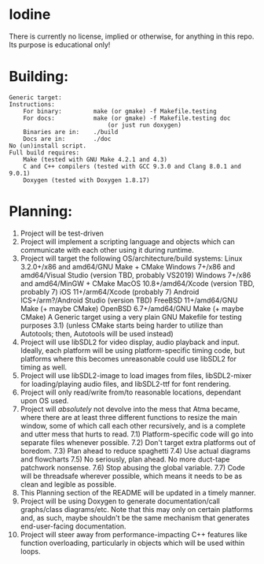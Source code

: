 # Iodine
There is currently no license, implied or otherwise, for anything in this repo.  Its purpose is educational only!

# Building:
    Generic target:
    Instructions:
        For binary:         make (or gmake) -f Makefile.testing
        For docs:           make (or gmake) -f Makefile.testing doc
                                (or just run doxygen)
        Binaries are in:    ./build
        Docs are in:        ./doc
	No (un)install script.
    Full build requires:
        Make (tested with GNU Make 4.2.1 and 4.3)
        C and C++ compilers (tested with GCC 9.3.0 and Clang 8.0.1 and 9.0.1)
        Doxygen (tested with Doxygen 1.8.17)

# Planning:
1)  Project will be test-driven
2)  Project will implement a scripting language and objects which can communicate with each other using it during runtime.
3)  Project will target the following OS/architecture/build systems:
        Linux 3.2.0+/x86 and amd64/GNU Make + CMake
        Windows 7+/x86 and amd64/Visual Studio (version TBD, probably VS2019)
        Windows 7+/x86 and amd64/MinGW + CMake
        MacOS 10.8+/amd64/Xcode (version TBD, probably 7)
        iOS 11+/arm64/Xcode (probably 7)
        Android ICS+/arm?/Android Studio (version TBD)
        FreeBSD 11+/amd64/GNU Make (+ maybe CMake)
        OpenBSD 6.7+/amd64/GNU Make (+ maybe CMake)
        A Generic target using a very plain GNU Makefile for testing purposes
3.1)    (unless CMake starts being harder to utilize than Autotools; then, Autotools will be used instead)
4)  Project will use libSDL2 for video display, audio playback and input.  Ideally, each platform will be using platform-specific
    timing code, but platforms where this becomes unreasonable could use libSDL2 for timing as well.
5)  Project will use libSDL2-image to load images from files, libSDL2-mixer for loading/playing audio files, and libSDL2-ttf
    for font rendering.
6)  Project will only read/write from/to reasonable locations, dependant upon OS used.
7)  Project will _absolutely_ not devolve into the mess that Atma became, where there are at least three different functions to
    resize the main window, some of which call each other recursively, and is a complete and utter mess that hurts to read.
7.1)    Platform-specific code will go into separate files whenever possible.
7.2)    Don't target extra platforms out of boredom.
7.3)    Plan ahead to reduce spaghetti
7.4)    Use actual diagrams and flowcharts
7.5)    No seriously, plan ahead.  No more duct-tape patchwork nonsense.
7.6)    Stop abusing the global variable.
7.7)    Code will be threadsafe wherever possible, which means it needs to be as clean and legible as possible.
8)  This Planning section of the README will be updated in a timely manner.
9)  Project will be using Doxygen to generate documentation/call graphs/class diagrams/etc.  Note that this may only on certain
    platforms and, as such, maybe shouldn't be the same mechanism that generates end-user-facing documentation.
10) Project will steer away from performance-impacting C++ features like function overloading, particularly in objects which
    will be used within loops.

